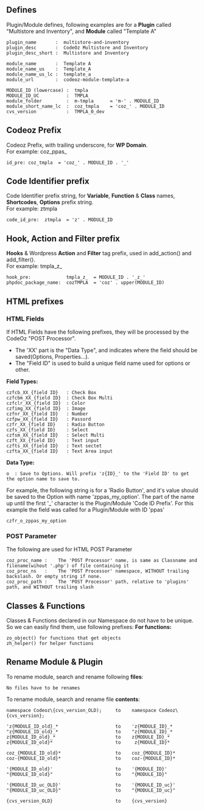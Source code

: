 
## Defines
Plugin/Module defines, following examples are for a **Plugin** called "Multistore and Inventory", and **Module** called "Template A"
```
plugin_name       :  multistore-and-inventory
plugin_desc       :  CodeOz Multistore and Inventory
plugin_desc_short :  Multistore and Inventory

module_name       :  Template A
module_name_us    :  Template_A
module_name_us_lc :  template_a
module_url        :  codeoz-module-template-a
```

```
MODULE_ID (lowercase) :  tmpla
MODULE_ID_UC          :  TMPLA
module_folder         :  m-tmpla      = 'm-' . MODULE_ID
module_short_name_lc  :  coz_tmpla    = 'coz_' . MODULE_ID
cvs_version           :  TMPLA_0_dev
```
## Codeoz Prefix
Codeoz Prefix, with trailing underscore, for **WP Domain**.  
For example: coz_ppas_
```
id_pre: coz_tmpla  = 'coz_' . MODULE_ID . '_'
```

## Code Identifier prefix
Code Identifier prefix string, for **Variable**, **Function** & **Class** names, **Shortcodes**, **Options** prefix string.  
For example: ztmpla
```
code_id_pre:  ztmpla  = 'z' . MODULE_ID
```

## Hook, Action and Filter prefix
**Hooks** & Wordpress **Action** and **Filter** tag prefix, used in add_action() and add_filter().  
For example: tmpla_z_
```
hook_pre:             tmpla_z_  = MODULE_ID . '_z_'
phpdoc_package_name:  cozTMPLA  = 'coz' . upper(MODULE_ID)
```

## HTML prefixes

### HTML Fields
If HTML Fields have the following prefixes, they will be processed by the CodeOz "POST Processor".
- The 'XX' part is the "Data Type", and indicates where the field should be saved(Options, Properties...).
- The "Field ID" is used to build a unique field name used for options or other.

**Field Types:**
```
czfcb_XX_{field ID}   : Check Box
czfcbm_XX_{field ID}  : Check Box Multi
czfclr_XX_{field ID}  : Color
czfimg_XX_{field ID}  : Image
czfnr_XX_{field ID}   : Number
czfpw_XX_{field ID}   : Passord
czfr_XX_{field ID}    : Radio Button
czfs_XX_{field ID}    : Select
czfsm_XX_{field ID}   : Select Multi
czft_XX_{field ID}    : Text input
czfts_XX_{field ID}   : Text sectet
czfta_XX_{field ID}   : Text Area input
```

**Data Type:**
```
o  : Save to Options. Will prefix 'z{ID}_' to the 'Field ID' to get the option name to save to.
```

For example, the following string is for a 'Radio Button', and it's value should be saved to the Option with name 'zppas_my_option'. The part of the name up until
the first '_' character is the Plugin/Module 'Code ID Prefix'. For this example the field was called for a Plugin/Module with ID 'ppas'
```
czfr_o_zppas_my_option
```


### POST Parameter
The following are used for HTML POST Parameter
```
coz_proc_name :    The 'POST Processor' name, is same as Classname and filename(wihout '.php') of file containing it
coz_proc_ns   :    The 'POST Processor' namespace, WITHOUT trailing backslash. Or empty string if none.
coz_proc_path :    The 'POST Processor' path, relative to 'plugins' path, and WITHOUT trailing slash
```


## Classes & Functions
Classes & Functions declared in our Namespace do not have to be unique.
So we can easily find them, use following prefixes:
**For functions:**
```
zo_object() for functions that get objects
zh_helper() for helper functions
```


## Rename Module & Plugin
To rename module, search and rename following **files**:
```
No files have to be renames
```

To rename module, search and rename file **contents**:
```
namespace Codeoz\{cvs_version_OLD);     to    namespace Codeoz\{cvs_version};

'z{MODULE_ID_old}_*                     to    'z{MODULE_ID}_*
"z{MODULE_ID_old}_*                     to    "z{MODULE_ID}_*
z{MODULE_ID_old}_*                      to    z{MODULE_ID}_*
z{MODULE_ID_old}*                       to     z{MODULE_ID}*

coz_{MODULE_ID_old}*                    to    coz_{MODULE_ID}*
coz-{MODULE_ID_old}*                    to    coz-{MODULE_ID}*

'{MODULE_ID_old}'                       to    '{MODULE_ID}'
"{MODULE_ID_old}"                       to    "{MODULE_ID}"

'{MODULE_ID_uc_OLD}'                    to    '{MODULE_ID_uc}'
"{MODULE_ID_uc_OLD}"                    to    "{MODULE_ID_uc}"

{cvs_version_OLD}                       to    {cvs_version}
```
